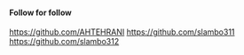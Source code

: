 #### Follow for follow

https://github.com/AHTEHRANI
https://github.com/slambo311
https://github.com/slambo312

